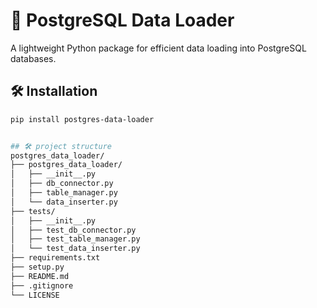# 🚀 PostgreSQL Data Loader
A lightweight Python package for efficient data loading into PostgreSQL databases.

## 🛠️ Installation
```bash
pip install postgres-data-loader


## 🛠️ project structure
postgres_data_loader/
├── postgres_data_loader/
│   ├── __init__.py
│   ├── db_connector.py
│   ├── table_manager.py
│   └── data_inserter.py
├── tests/
│   ├── __init__.py
│   ├── test_db_connector.py
│   ├── test_table_manager.py
│   └── test_data_inserter.py
├── requirements.txt
├── setup.py
├── README.md
├── .gitignore
└── LICENSE
